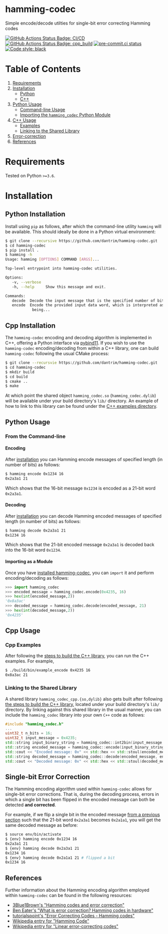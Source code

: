 # hamming-codec
Simple encode/decode utilties for single-bit error correcting Hamming codes

[![GitHub Actions Status Badge: CI/CD]][GitHub Actions Status: CI/CD]
[![GitHub Actions Status Badge: cpp_build]][GitHub Actions Status: cpp_build]
[![pre-commit.ci status][pre-commit.ci status badge]][pre-commit.ci status]
[![Code style: black][black badge]](https://github.com/psf/black)

# Table of Contents
 1. [Requirements](#requirements)
 2. [Installation](#installation)
     * [Python](#python-installation)
     * [C++](#cpp-installation)
 3. [Python Usage](#python-usage)
     * [Command-line Usage](#from-the-command-line)
     * [Importing the `hamming_codec` Python Module](#importing-as-a-module)
 4. [C++ Usage](#cpp-usage)
     * [Examples](#cpp-examples)
     * [Linking to the Shared Library](#linking-to-the-shared-library)
 5. [Error-correction](#single-bit-error-correction)
 6. [References](#references)

# Requirements

Tested on Python `>=3.6`.

# Installation

## Python Installation

Install using `pip` as follows, after which the command-line utility `hamming` will be available.
This should ideally be done in a Python virtual environment:

```bash
$ git clone --recursive https://github.com/dantrim/hamming-codec.git
$ cd hamming-codec
$ pip install .
$ hamming -h
Usage: hamming [OPTIONS] COMMAND [ARGS]...

Top-level entrypoint into hamming-codec utilities.

Options:
   -v, --verbose
   -h, --help     Show this message and exit.

Commands:
   decode  Decode the input message that is the specified number of bits in...
   encode  Encode the provided input data word, which is interpreted as
            being...
```

## Cpp Installation
The `hamming-codec` encoding and decoding algorithm is implemented in C++, offering a Python interface
via [pybind11](https://pybind11.readthedocs.io/en/stable/).
If you wish to use the `hamming-codec` encoding/decoding from within a C++ library, one can
build `hamming-codec` following the usual CMake process:
```bash
$ git clone --recursvie https://github.com/dantrim/hamming-codec.git
$ cd hamming-codec
$ mkdir build
$ cd build
$ cmake ..
$ make
```
At which point the shared object `hamming_codec.so` (`hamming_codec.dylib`) will be available under
your build directory's `lib/` directory.
An example of how to link to this library can be found under the [C++ examples directory](src/cpp/examples).

## Python Usage

### From the Command-line

#### Encoding

After [installation](#python-installation) you can Hamming encode messages of specified length (in number of bits) as follows:

```bash
$ hamming encode 0x1234 16
0x2a3a1 21
```

Which shows that the 16-bit message `0x1234` is encoded as a 21-bit word `0x2a3a1`.

#### Decoding

After [installation](#python-installation) you can decode Hamming encoded messages of specified length (in number of bits) as follows:

```bash
$ hamming decode 0x2a3a1 21
0x1234 16
```
Which shows that the 21-bit encoded message `0x2a3a1` is decoded back into the 16-bit word `0x1234`.


#### Importing as a Module

Once you have [installed hamming-codec](#python-installation), you can `import` it and perform encoding/decoding as follows:
```python
>>> import hamming_codec
>>> encoded_message = hamming_codec.encode(0x4235, 16)
>>> hex(int(encoded_message,2))
'0x8a3ac'
>>> decoded_message = hamming_codec.decode(encoded_message, 21)
>>> hex(int(decoded_message,2))
'0x4235'
```

## Cpp Usage

### Cpp Examples
After following the [steps to build the C++ library](#cpp-installation), you 
can run the C++ examples. For example,
```bash
$ ./build/bin/example_encode 0x4235 16
0x8a3ac 21
```

### Linking to the Shared Library

A shared library `hamming_codec_cpp.{so,dylib}` also gets built after following [the steps to build the C++ library](#cpp-installation),
located under your build directory's `lib/` directory. By linking against this shared library in the
usual manner, you can include the `hamming_codec` library into your own `C++` code as follows:
```c++
#include "hamming_codec.h"
...
uint32_t n_bits = 16;
uint32_t input_message = 0x4235;
std::string input_binary_string = hamming_codec::int2bin(input_message, n_bits);
std::string encoded_message = hamming_codec::encode(input_binary_string, n_bits);
std::cout << "Encoded message: 0x" << std::hex << std::stoul(encoded_message, 0, 2) << std::endl; // prints "Encoded message: 0x8a3ac"
std::string decoded_message = hamming_codec::decode(encoded_message, encoded_message.length());
std::cout << "Decoded message: 0x" << std::hex << std::stoul(decoded_message, 0, 2) << std::endl; // prints "Decoded message: 0x4235"
```

## Single-bit Error Correction

The Hamming encoding algorithm used within `hamming-codec` allows for single-bit error corrections. That
is, during the decoding process, errors in which a single bit has been flipped in the encoded message
can both be detected **and corrected**.

For example, if we flip a single bit
in the encoded message [from a previous section](#encoding) such that the 21-bit word `0x2a3a1` becomes `0x2a1a1`,
you will get the same decoded message as before:

```bash
$ source env/bin/activate
$ {env} hamming encode 0x1234 16
0x2a3a1 21
$ {env} hamming decode 0x2a3a1 21
0x1234 16
$ {env} hamming decode 0x2a1a1 21 # flipped a bit
0x1234 16
```

## References
Further information about the Hamming encoding algorithm employed within `hamming-codec` can be found in the following resources:
  * [3Blue1Brown's "Hamming codes and error correction"](https://www.youtube.com/watch?v=X8jsijhllIA)
  * [Ben Eater's "What is error correction? Hamming codes in hardware"](https://www.youtube.com/watch?v=h0jloehRKas)
  * [tutorialspoint's "Error Correcting Codes - Hamming codes"](https://www.tutorialspoint.com/error-correcting-codes-hamming-codes)
  * [Wikipedia entry for "Hamming Code"](https://en.wikipedia.org/wiki/Hamming_code)
  * [Wikipedia entry for "Linear error-correcting codes"](https://en.wikipedia.org/wiki/Linear_code)

<!--- LINKS --->
[pre-commit.ci status badge]:https://results.pre-commit.ci/badge/github/dantrim/hamming-codec/main.svg
[pre-commit.ci status]:https://results.pre-commit.ci/latest/github/dantrim/hamming-codec/main
[GitHub Actions Status Badge: CI/CD]:https://github.com/dantrim/hamming-codec/workflows/CI/CD/badge.svg?branch=main
[GitHub Actions Status: CI/CD]:https://github.com/dantrim/hamming-codec/actions?query=workflow%3ACI%2FCD+branch%3Amain
[GitHub Actions Status Badge: cpp_build]:https://github.com/dantrim/hamming-codec/workflows/cpp_build/badge.svg?branch=main
[GitHub Actions Status: cpp_build]:https://github.com/dantrim/hamming-codec/actions?query=workflow%3Acpp_build+branch%3Amain
[black badge]:https://img.shields.io/badge/code%20style-black-000000.svg
